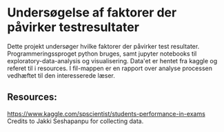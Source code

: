 # Undersøgelse af faktorer der påvirker testresultater
Dette projekt undersøger hvilke faktorer der påvirker test resultater. Programmeringssproget python bruges,
samt jupyter notebooks til exploratory-data-analysis og visualisering. Data'et er hentet fra kaggle og referet til
i resources. I fil-mappen er en rapport over analyse processen vedhæftet til den interesserede læser.

## Resources:
https://www.kaggle.com/spscientist/students-performance-in-exams
Credits to Jakki Seshapanpu for collecting data.
